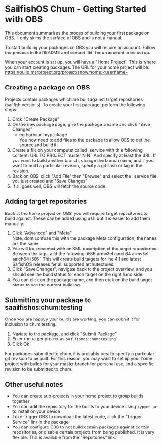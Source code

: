 # SailfishOS Chum - Getting Started with OBS

This document summarises the proces of building your first package on 
OBS.  It only skims the surface of OBS and is not a manual.

To start building your packages on OBS you will require an account.
Follow the process in the README and contact 'lbt' for an account to 
be set up.

When your account is set up, you will have a "Home Project".  This is where
you can start creating packages.  The URL for your home project will be:
https://build.merproject.org/project/show/home:<username>

## Creating a package on OBS

Projects contain packages which are built against target repositories
(sailfish versions).  To create your first package, perform the following
steps:

1. Click "Create Package"
2. On the new package page, give the package a name and click "Save Changes"
   * eg harbour-mypackage<br>
You now need to add files to the package to allow OBS to get the source and
build it.
3. Create a file on your computer called _service with th e following content:
        <services>
          <service name="tar_git">
            <param name="url">URL TO PROJECT</param>
            <param name="branch">master</param>
            <param name="revision"></param>
            <param name="token"/>
            <param name="debian">N</param>
            <param name="dumb">N</param>
          </service>
        </services>`
  And specify at least the URL.  If you want to build another branch, change the 
  branch name, and if you want to build a particular revision, specify a git hash
  or tag in the revision.
4. Back on OBS, click "Add File" then "Browse" and select the _service file you
   just created and "Save Changes"
5. If all goes well, OBS will fetch the source code.

## Adding target repositories

Back at the home project on OBS, you will require target repositories to build against.
These can be added using a UI but it is easier to add them manually.

1. Click "Advanced" and "Meta"<br>
   Note, dont confuse this with the package Meta configuration, the nanes are the same
2. You will be presented with an XML description of the target repositories.  Between
   the <project> </project> tags, add the following:
        <repository name="sailfish_latest_i486">
            <path project="sailfishos:latest" repository="latest_i486"/>
            <arch>i586</arch>
        </repository>
        <repository name="sailfish_latest_armv7hl">
            <path project="sailfishos:latest" repository="latest_armv7hl"/>
            <arch>armv8el</arch>
        </repository>
        <repository name="sailfish_latest_aarch64">
            <path project="sailfishos:latest" repository="latest_aarch64"/>
            <arch>aarch64</arch>
        </repository>
        <repository name="sailfish_4.1.0.24_armv7hl">
            <path project="sailfishos:4.1.0.24" repository="latest_armv7hl"/>
            <arch>armv8el</arch>
        </repository>
        <repository name="sailfish_4.1.0.24_aarch64">
            <path project="sailfishos:4.1.0.24" repository="latest_aarch64"/>
            <arch>aarch64</arch>
        </repository>
        <repository name="sailfish_4.1.0.24_i486">
            <path project="sailfishos:4.1.0.24" repository="latest_i408"/>
            <arch>i586</arch>
        </repository>`
   This will create build targets for the 4.1 and latest SaifishOS releases for
   all supported archutectures.
3. Click "Save Changes", navigate back to the project overview, and you should see
   the build status for each target on the right hand side.
4. You can click on the package name, and then click on the build target status to
   see the current build log.
  
## Submitting your package to saailfishos:chum:testing

Once you are happyy your builds are working, you can submit it for inclusion to chum:testing.

1. Naviate to the package, and click "Submit Package"
2. Enter the target project as `sailfishos:chum:testing`
3. Click Ok

For packages submitted to chum, it is probably best to specify a particular git revision to be built.
For this reason, you may want to set up your home project with builds for your master
branch for personal use, and a specific revision to be submitted to chum.

## Other useful notes

* You can create sub-projects in your home project to group builds together
* You can add the repository for the builds to your device using `zypper ar` to install
  on your device
* To re-trigger OBS to download the latest code, click the "Trigger Service" link in the package
* You can configure OBS to not build certain packages against certain repositories, or disable
  certain projects from being published.  It is very flexible.  This is available from the "Repsitories"
  link.
